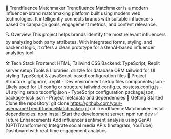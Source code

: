 
🌟 Trendfluence Matchmaker
Trendfluence Matchmaker is a modern influencer-brand matchmaking platform built using modern web technologies. It intelligently connects brands with suitable influencers based on campaign goals, engagement metrics, and content relevance.

🔍 Overview
This project helps brands identify the most relevant influencers by analyzing both party attributes. With integrated forms, styling, and backend logic, it offers a clean prototype for a GenAI-based influencer analytics tool.

🛠 Tech Stack
Frontend: HTML, Tailwind CSS
Backend: TypeScript, Replit server setup
Tools & Libraries:
drizzle for database ORM
tailwind for UI styling
TypeScript & JavaScript-based configuration files
📁 Project Structure
.gitignore, .replit - Dev environment setup files
components.json - Likely used for UI config or structure
tailwind.config.ts, postcss.config.js - UI styling setup
tsconfig.json - TypeScript configuration
package.json, package-lock.json - Project metadata and dependencies
🚀 Getting Started
Clone the repository:
git clone https://github.com/your-username/TrendfluenceMatchmaker.git
cd TrendfluenceMatchmaker
Install dependencies:
npm install
Start the development server:
npm run dev
✅ Future Enhancements
Add influencer sentiment analysis using GenAI (GPT/Transformers)
Integrate social media APIs (Instagram, YouTube)
Dashboard with real-time engagement analytics
